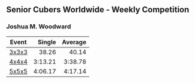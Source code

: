 ## Senior Cubers Worldwide - Weekly Competition
### Joshua M. Woodward

| Event | Single | Average |
| -- | --: | --: |
| [3x3x3](joshua_m_woodward/333.md) | 38.26 | 40.14 |  |
| [4x4x4](joshua_m_woodward/444.md) | 3:13.21 | 3:38.78 |  |
| [5x5x5](joshua_m_woodward/555.md) | 4:06.17 | 4:17.14 |  |

<!-- Global site tag (gtag.js) - Google Analytics -->
<script async src="https://www.googletagmanager.com/gtag/js?id=UA-86348435-3"></script>
<script>window.dataLayer = window.dataLayer || []; function gtag() {dataLayer.push(arguments);} gtag('js', new Date()); gtag('config', 'UA-86348435-3');</script>
